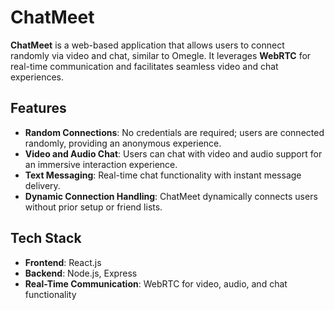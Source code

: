# ChatMeet

**ChatMeet** is a web-based application that allows users to connect randomly via video and chat, similar to Omegle. It leverages **WebRTC** for real-time communication and  facilitates seamless video and chat experiences. 

## Features

- **Random Connections**: No credentials are required; users are connected randomly, providing an anonymous experience.
- **Video and Audio Chat**: Users can chat with video and audio support for an immersive interaction experience.
- **Text Messaging**: Real-time chat functionality with instant message delivery.
- **Dynamic Connection Handling**: ChatMeet dynamically connects users without prior setup or friend lists.

## Tech Stack

- **Frontend**: React.js
- **Backend**: Node.js, Express
- **Real-Time Communication**: WebRTC for video, audio, and chat functionality

